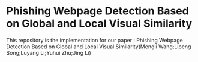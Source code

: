 # Phishing Webpage Detection Based on Global and Local Visual Similarity
This repository is the implementation for our paper :
Phishing Webpage Detection Based on Global and Local Visual Similarity(Mengli Wang;Lipeng Song;Luyang Li;Yuhui Zhu;Jing Li)
